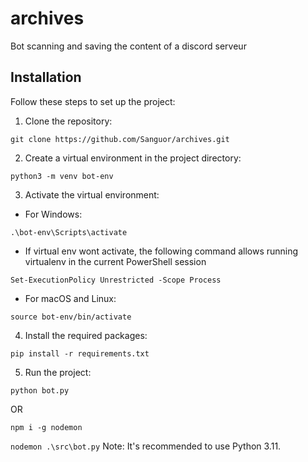 # archives

Bot scanning and saving the content of a discord serveur

## Installation

Follow these steps to set up the project:

1. Clone the repository:

```git clone https://github.com/Sanguor/archives.git```

2. Create a virtual environment in the project directory:

```python3 -m venv bot-env```


3. Activate the virtual environment:

- For Windows:

```.\bot-env\Scripts\activate```

- If virtual env wont activate, the following command allows running virtualenv in the current PowerShell session

```Set-ExecutionPolicy Unrestricted -Scope Process``` 

- For macOS and Linux:

```source bot-env/bin/activate```


4. Install the required packages:

```pip install -r requirements.txt```


5. Run the project:

```python bot.py```

OR 

```npm i -g nodemon```

```nodemon .\src\bot.py```
Note: It's recommended to use Python 3.11.
